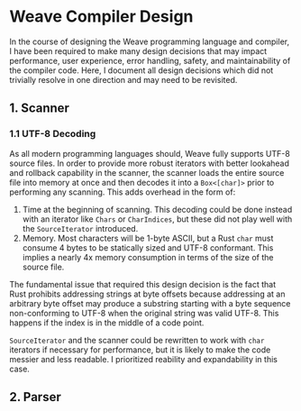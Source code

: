 # Weave Compiler Design

In the course of designing the Weave programming language and compiler, I have
been required to make many design decisions that may impact performance, user
experience, error handling, safety, and maintainability of the compiler code.
Here, I document all design decisions which did not trivially resolve in one
direction and may need to be revisited.

## 1. Scanner

### 1.1 UTF-8 Decoding

As all modern programming languages should, Weave fully supports UTF-8 source
files. In order to provide more robust iterators with better lookahead and
rollback capability in the scanner, the scanner loads the entire source file
into memory at once and then decodes it into a `Box<[char]>` prior to performing
any scanning. This adds overhead in the form of:

1. Time at the beginning of scanning. This decoding could be done instead with
   an iterator like `Chars` or `CharIndices`, but these did not play well with
   the `SourceIterator` introduced.
2. Memory. Most characters will be 1-byte ASCII, but a Rust `char` must consume
   4 bytes to be statically sized and UTF-8 conformant. This implies a nearly
   4x memory consumption in terms of the size of the source file.

The fundamental issue that required this design decision is the fact that Rust
prohibits addressing strings at byte offsets because addressing at an arbitrary
byte offset may produce a substring starting with a byte sequence non-conforming
to UTF-8 when the original string was valid UTF-8. This happens if the index is
in the middle of a code point.

`SourceIterator` and the scanner could be rewritten to work with `char`
iterators if necessary for performance, but it is likely to make the code
messier and less readable. I prioritized reability and expandability in this
case.

## 2. Parser
